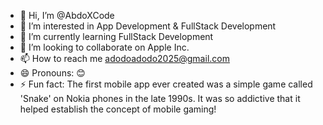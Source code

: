 - 👋 Hi, I’m @AbdoXCode
- 👀 I’m interested in App Development & FullStack Development
- 🌱 I’m currently learning FullStack Development
- 💞️ I’m looking to collaborate on Apple Inc.
- 📫 How to reach me adodoadodo2025@gmail.com
- 😄 Pronouns: 😊
- ⚡ Fun fact:  The first mobile app ever created was a simple game called 'Snake' on Nokia phones in the late 1990s. It was so addictive that it helped establish the concept of mobile gaming!

<!---
AbdoXCode/AbdoXCode is a ✨ special ✨ repository because its `README.md` (this file) appears on your GitHub profile.
You can click the Preview link to take a look at your changes.
--->
